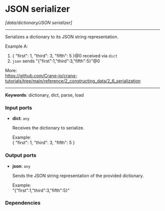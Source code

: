 # JSON serializer

_[data/dictionary/JSON serializer]_

---

Serializes a dictionary to its JSON string representation.  
  
Example A:  
1. { "first": 1, "third": 3, "fifth": 5 }@0 received via `dict`  
2. `json` sends "{\"first\":1,\"third\":3,\"fifth\":5}"@0  
  
More:  
https://github.com/Cranq-io/cranq-tutorials/tree/main/reference/2_constructing_data/2_6_serialization  

---

__Keywords__: dictionary, dict, parse, load

### Input ports

* __dict__: ` any `


    Receives the dictionary to serialize.  
      
    Example:  
    { "first": 1, "third": 3, "fifth": 5 }  

### Output ports

* __json__: ` any `


    Sends the JSON string representation of the provided dictionary.  
      
    Example:  
    "{\"first\":1,\"third\":3,\"fifth\":5}"  

### Dependencies




